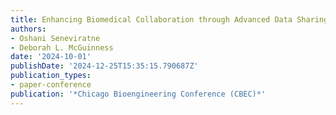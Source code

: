 ```yaml
---
title: Enhancing Biomedical Collaboration through Advanced Data Sharing Mechanisms
authors:
- Oshani Seneviratne
- Deborah L. McGuinness
date: '2024-10-01'
publishDate: '2024-12-25T15:35:15.790687Z'
publication_types:
- paper-conference
publication: '*Chicago Bioengineering Conference (CBEC)*'
---
```

